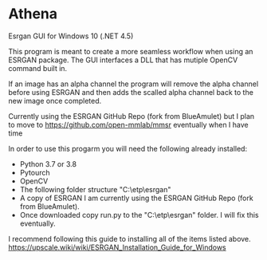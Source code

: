# Athena
Esrgan GUI for Windows 10 (.NET 4.5)

This program is meant to create a more seamless workflow when using an ESRGAN package. The GUI interfaces a DLL that has mutiple OpenCV command built in.

If an image has an alpha channel the program will remove the alpha channel before using ESRGAN and then adds the scalled alpha channel back to the new image once completed.

Currently using the ESRGAN GitHub Repo (fork from BlueAmulet) but I plan to move to https://github.com/open-mmlab/mmsr eventually when I have time

In order to use this progarm you will need the following already installed:
- Python 3.7 or 3.8
- Pytourch
- OpenCV
- The following folder structure "C:\etp\esrgan"
- A copy of ESRGAN I am currently using the ESRGAN GitHub Repo (fork from BlueAmulet).
- Once downloaded copy run.py to the "C:\etp\esrgan" folder. I will fix this eventually.

I recommend following this guide to installing all of the items listed above.
https://upscale.wiki/wiki/ESRGAN_Installation_Guide_for_Windows




